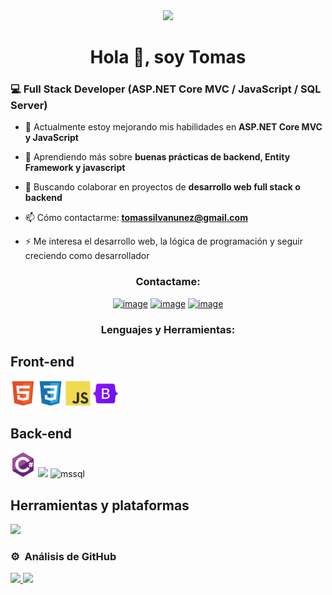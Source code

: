 <div align="center"><img src="https://media.giphy.com/media/M9gbBd9nbDrOTu1Mqx/giphy.gif" width="100"/></div>

<h1 align="center">Hola 👋, soy Tomas</h1>
<h3>💻 Full Stack Developer (ASP.NET Core MVC / JavaScript / SQL Server)
</h3>

- 🎯 Actualmente estoy mejorando mis habilidades en **ASP.NET Core MVC y JavaScript**

- 🧠 Aprendiendo más sobre **buenas prácticas de backend, Entity Framework y javascript**

- 🤝 Buscando colaborar en proyectos de **desarrollo web full stack o backend**

- 📫 Cómo contactarme: **tomassilvanunez@gmail.com**

- ⚡ Me interesa el desarrollo web, la lógica de programación y seguir creciendo como desarrollador

<h3 align="center">Contactame:</h3>
<div align="center">

[![image](https://img.shields.io/badge/LinkedIn-0077B5?style=for-the-badge&logo=linkedin&logoColor=white)](https://www.linkedin.com/in/tomas-agustin-silva-nuñez-7a00a124a/)
[![image](https://img.shields.io/badge/Instagram-E4405F?style=for-the-badge&logo=instagram&logoColor=white)](https://www.instagram.com/tomasagustin8410/)
[![image](https://img.shields.io/badge/Gmail-D14836?style=for-the-badge&logo=gmail&logoColor=white)](mailto:produtor.tomassilvanunez@gmail.com)
  
</div>

<h3 align="center">Lenguajes y Herramientas:</h3>

<h2>Front-end</h2>
<span>
  <img src="https://raw.githubusercontent.com/devicons/devicon/master/icons/html5/html5-original.svg" width="40"/>
   <img src="https://raw.githubusercontent.com/devicons/devicon/master/icons/css3/css3-original.svg" width="40"/>
  <img src="https://raw.githubusercontent.com/devicons/devicon/master/icons/javascript/javascript-original.svg" width="40"/> 
  <img src="https://raw.githubusercontent.com/devicons/devicon/master/icons/bootstrap/bootstrap-original.svg" width="40" style="display:inline-block; margin-right:10px;" />
</span>

<h2>Back-end</h2>
<span>
  <img src="https://raw.githubusercontent.com/devicons/devicon/master/icons/csharp/csharp-original.svg" width="40"/>
  <img src="https://upload.wikimedia.org/wikipedia/commons/e/ee/.NET_Core_Logo.svg"  width="40"/>
   <img src="https://www.svgrepo.com/show/303229/microsoft-sql-server-logo.svg" alt="mssql" width="40" height="40"/>
</span>

<h2>Herramientas y plataformas</h2>
<span>
  <img src="https://github.githubassets.com/images/modules/logos_page/GitHub-Mark.png" width="40" style="display:inline-block; margin-right:10px;" />
</span>

### ⚙️ &nbsp;Análisis de GitHub

<p>
  <a href="https://github.com/tomaspp13">
    <img height="180em" src="https://github-readme-stats-eight-theta.vercel.app/api?username=tomaspp13&show_icons=true&theme=algolia&include_all_commits=true&count_private=true"/>
  </a>
  <a href="https://github.com/tomaspp13">
    <img height="180em" src="https://github-readme-stats-eight-theta.vercel.app/api/top-langs/?username=tomaspp13&layout=compact&langs_count=8&theme=algolia"/>
  </a>
</p>
